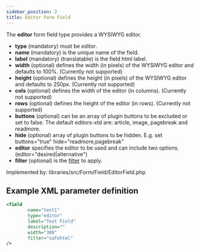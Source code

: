 ```yaml
---
sidebar_position: 2
title: Editor Form Field
---
```


The **editor** form field type provides a WYSIWYG editor.

- **type** (mandatory) must be *editor*.
- **name** (mandatory) is the unique name of the field.
- **label** (mandatory) (translatable) is the field html label.
- **width** (optional) defines the width (in pixels) of the WYSIWYG editor and defaults to 100%. (Currently not supported)
- **height** (optional) defines the height (in pixels) of the WYSIWYG editor and defaults to 250px. (Currently not supported)
- **cols** (optional) defines the width of the editor (in columns). (Currently not supported)
- **rows** (optional) defines the height of the editor (in rows). (Currently not supported)
- **buttons** (optional) can be an array of plugin buttons to be excluded or set to false. The default editors-xtd are: article, image, pagebreak and readmore.
- **hide** (optional) array of plugin buttons to be hidden. E.g. set buttons="true" hide="readmore,pagebreak"
- **editor** specifies the editor to be used and can include two options. (editor="desired|alternative")
- **filter** (optional) is the [filter](../standard-form-field-attributes.md#filter) to apply.

Implemented by: libraries/src/Form/Field/EditorField.php

## Example XML parameter definition

```xml
<field
        name="test1" 
        type="editor" 
        label="Test Field" 
        description="" 
        width="300" 
        filter="safehtml"
/>
```